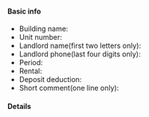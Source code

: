 #### Basic info

* Building name:
* Unit number:
* Landlord name(first two letters only):
* Landlord phone(last four digits only):
* Period:
* Rental:
* Deposit deduction:
* Short comment(one line only):

#### Details
